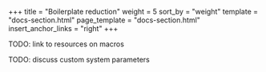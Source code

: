 +++
title = "Boilerplate reduction"
weight = 5
sort_by = "weight"
template = "docs-section.html"
page_template = "docs-section.html"
insert_anchor_links = "right"
+++

TODO: link to resources on macros

TODO: discuss custom system parameters
